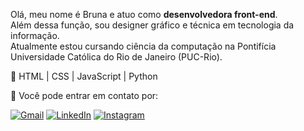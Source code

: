 
<p align="left"> 
  Olá, meu nome é Bruna e atuo como <strong>desenvolvedora front-end</strong>.<br>
  Além dessa função, sou designer gráfico e técnica em tecnologia da informação. <br>
  Atualmente estou cursando ciência da computação na Pontifícia Universidade Católica do Rio de Janeiro (PUC-Rio).
</p>

<p align="left">
  🩷 HTML | CSS | JavaScript | Python
</p>

<p align="left">
  🫧 Você pode entrar em contato por: 
</p>

<p align="left">
  <a href="mailto:brunaamancio1@gmail.com" title="Gmail">
  <img src="https://img.shields.io/badge/-Gmail-e57d90?style=flat-square&labelColor=e57d90&logo=gmail&logoColor=white&link=" alt="Gmail"/></a>

  <a href="https://linkedin.com/in/brunaamancioa" title="LinkedIn">
  <img src="https://img.shields.io/badge/-Linkedin-967491?style=flat-square&logo=Linkedin&logoColor=white&link=" alt="LinkedIn"/></a>

  <a href="https://www.instagram.com/brumcode/" title="Instagram">
  <img src="https://img.shields.io/badge/Instagram-71afe5?style=flat-square&logo=instagram&logoColor=white&link=" alt="Instagram" /></a>
  
</p>
